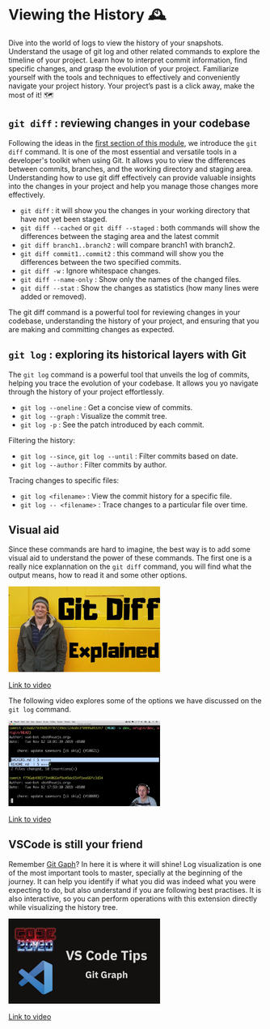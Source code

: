 # Viewing the History 🕰️

Dive into the world of logs to view the history of your snapshots. Understand the usage of git log and other related commands to explore the timeline of your project. Learn how to interpret commit information, find specific changes, and grasp the evolution of your project. Familiarize yourself with the tools and techniques to effectively and conveniently navigate your project history. Your project’s past is a click away, make the most of it! 🗺️

## `git diff` : reviewing changes in your codebase
Following the ideas in the [first section of this module](01_adding_files.md), we introduce
the `git diff` command. It is one of the most essential and versatile tools in a developer's toolkit when using Git. It allows you to view the differences between commits, branches, and the working directory and staging area. Understanding how to use git diff effectively can provide valuable insights into the changes in your project and help you manage those changes more effectively.

- `git diff` : it will show you the changes in your working directory that have not yet been staged.
- `git diff --cached` or `git diff --staged` : both commands will show the differences between the staging area and the latest commit
- `git diff branch1..branch2` : will compare branch1 with branch2.
- `git diff commit1..commit2` : this command will show you the differences between the two specified commits.
- `git diff -w` : Ignore whitespace changes.
- `git diff --name-only` : Show only the names of the changed files.
- `git diff --stat` : Show the changes as statistics (how many lines were added or removed).

The git diff command is a powerful tool for reviewing changes in your codebase, understanding the history of your project, and ensuring that you are making and committing changes as expected. 


## `git log` : exploring its historical layers with Git

The `git log` command is a powerful tool that unveils the log of commits, helping you trace the evolution of your codebase. It allows you yo navigate through the history of your project effortlessly.

- `git log --oneline` : Get a concise view of commits.
- `git log --graph` : Visualize the commit tree.
- `git log -p` : See the patch introduced by each commit.

Filtering the history:

- `git log --since`, `git log --until` : Filter commits based on date.
- `git log --author` : Filter commits by author.

Tracing changes to specific files:

- `git log <filename>` : View the commit history for a specific file.
- `git log -- <filename>` : Trace changes to a particular file over time.

## Visual aid

Since these commands are hard to imagine, the best way is to add some visual aid to understand the power of these commands. The first one is a really nice explannation on the `git diff` command, you will find what the output means, how to read it and some other options.

<img src="../images/vXN50AmJjgYhd.jpg" alt="WindowsVenv" width="300" height="auto">

[Link to video](https://www.youtube.com/watch?v=vXN50AmJjgY)



The following video explores some of the options we have discussed on the `git log` command.

<img src="../images/8yjCjakdGQshd.jpg" alt="WindowsVenv" width="300" height="auto">

[Link to video](https://www.youtube.com/watch?v=8yjCjakdGQs)


## VSCode is still your friend

Remember [Git Gaph](../01_getting_started_with_git/03_VSCode.md)? In here it is where it will shine! Log visualization is one of the most important tools to master, specially at the beginning of the journey. It can help you identify if what you did was indeed what you were expecting to do, but also understand if you are following best practises. It is also interactive, so you can perform operations with this extension directly while visualizing the history tree.


<img src="../images/u9ZQpKGTog4hd.jpg" alt="WindowsVenv" width="300" height="auto">

[Link to video](https://www.youtube.com/watch?v=u9ZQpKGTog4)